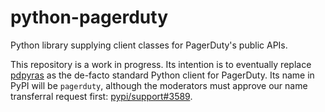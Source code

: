 # python-pagerduty
Python library supplying client classes for PagerDuty's public APIs.

This repository is a work in progress. Its intention is to eventually replace [pdpyras](https://github.com/PagerDuty/pdpyras) as the de-facto standard Python client for PagerDuty. Its name in PyPI will be `pagerduty`, although the moderators must approve our name transferral request first: [pypi/support#3589](https://github.com/pypi/support/issues/3589).
